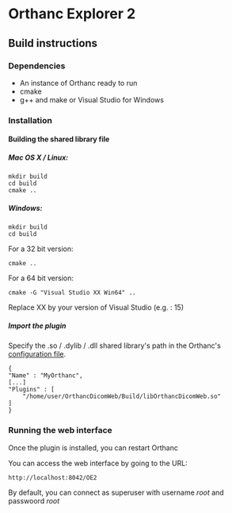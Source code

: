 # Orthanc Explorer 2


## Build instructions
### Dependencies
* An instance of Orthanc ready to run
* cmake
* g++ and make or Visual Studio for Windows

### Installation

#### Building the shared library file
##### Mac OS X / Linux:


	mkdir build
	cd build
	cmake ..
	
##### Windows:

	mkdir build
	cd build
For a 32 bit version:


	cmake ..
For a 64 bit version:


	cmake -G "Visual Studio XX Win64" ..
	
Replace XX by your version of Visual Studio (e.g. : 15) 


##### Import the plugin
Specify the .so / .dylib / .dll shared library's path in the Orthanc's [configuration file](http://book.orthanc-server.com/users/configuration.html#configuration).

	{
  	"Name" : "MyOrthanc",
  	[...]
  	"Plugins" : [
    	"/home/user/OrthancDicomWeb/Build/libOrthancDicomWeb.so"
  	]
	}
		
### Running the web interface
Once the plugin is installed, you can restart Orthanc

You can access the web interface by going to the URL:

	http://localhost:8042/OE2
	
By default, you can connect as superuser with username *root* and passwoord *root*
